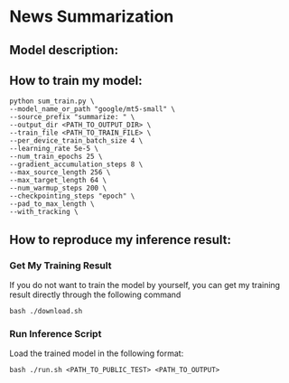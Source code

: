 # News Summarization

## Model description:  

## How to train my model:
```
python sum_train.py \
--model_name_or_path "google/mt5-small" \
--source_prefix "summarize: " \
--output_dir <PATH_TO_OUTPUT_DIR> \
--train_file <PATH_TO_TRAIN_FILE> \
--per_device_train_batch_size 4 \
--learning_rate 5e-5 \
--num_train_epochs 25 \
--gradient_accumulation_steps 8 \
--max_source_length 256 \
--max_target_length 64 \
--num_warmup_steps 200 \
--checkpointing_steps "epoch" \
--pad_to_max_length \
--with_tracking \
```

## How to reproduce my inference result:
### Get My Training Result
If you do not want to train the model by yourself, you can get my training result directly through the following command  
```
bash ./download.sh
```

### Run Inference Script
Load the trained model in the following format: 
```
bash ./run.sh <PATH_TO_PUBLIC_TEST> <PATH_TO_OUTPUT>
```